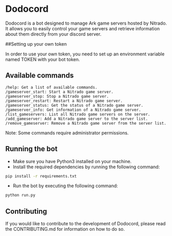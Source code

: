 # Dodocord

Dodocord is a bot designed to manage Ark game servers hosted by Nitrado. It allows you to easily control your game servers and retrieve information about them directly from your discord server.

##Setting up your own token

In order to use your own token, you need to set up an environment variable named TOKEN with your bot token.
## Available commands

    /help: Get a list of available commands.
    /gameserver_start: Start a Nitrado game server.
    /gameserver_stop: Stop a Nitrado game server.
    /gameserver_restart: Restart a Nitrado game server.
    /gameserver_status: Get the status of a Nitrado game server.
    /gameserver_info: Get information of a Nitrado game server.
    /list_gameservers: List all Nitrado game servers on the server.
    /add_gameserver: Add a Nitrado game server to the server list.
    /remove_gameserver: Remove a Nitrado game server from the server list.

Note: Some commands require administrator permissions.
## Running the bot

- Make sure you have Python3 installed on your machine.
- Install the required dependencies by running the following command:

```bash
pip install -r requirements.txt
```

- Run the bot by executing the following command:

```bash
python run.py
```

## Contributing

If you would like to contribute to the development of Dodocord, please read the CONTRIBUTING.md for information on how to do so.
